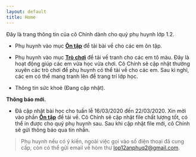 ```yaml
---
layout: default
title: Home
---
```


Đây là trang thông tin của cô Chính dành cho quý phụ huynh lớp 1.2.

* Phụ huynh vào mục **[Ôn tập](/Review.html)** để tải bài về cho các em ôn tập.

* Phụ huynh vào mục **[Trò chơi](/review/img/ToMau.01.pdf)** để tải về tranh cho các em tô màu. Đây là hoạt động giúp các em vừa học vừa chơi. Cô Chính sẽ cập nhật thường xuyên các trò chơi để phụ huynh có thể tải về cho các em. Sau kì nghỉ, các em có thể mang tranh lên để trang trí lớp học.

* Thông tin sức khoẻ (Đang cập nhật).



**Thông báo mới.**

* Đã cập nhật bài học cho tuần lễ 16/03/2020 đến 22/03/2020. Xin mời vào phần **[Ôn tập](/Review.html)** để tải về.
Cô Chính sẽ cập nhật file chất lượng tốt, có thể in được cho quý phụ huynh sau. Sau khi cập nhật file mới, cô Chính sẽ gửi thông báo qua tin nhắn.

> Phụ huynh nếu có ý kiến, ngoài việc gọi vào số điện thoại đã cung cấp, còn có thể gửi email về hòm thư lop12anphuq2@gmail.com.
